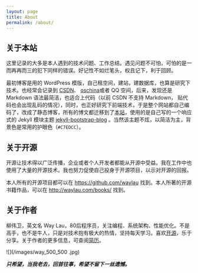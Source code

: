 ```yaml
---
layout: page
title: About
permalink: /about/
---
```

## 关于本站

这里记录的大多是本人遇到的技术问题、工作总结。遇见问题不可怕，可怕的是一而再再而三的犯下同样的错误。好记性不如烂笔头，权且记下，利于回顾。

最初博客是用的 WordPress 模版，自己租空间，建站，建数据库，也算是研究下技术。也经常会记录到 [CSDN](http://blog.csdn.net/kkkloveyou)、 [oschina](http://my.oschina.net/waylau)或者 QQ 空间，后来，发现还是 Markdown 语法最简洁，也适合上代码（以前 CSDN 不支持 Markdown， 贴代码也会出现乱码的情况），同时，也正好研究下前端技术，于是整个网站都自己编码了，改成了静态博客，所有的博文都迁移到了[本站](http://waylau.com/)，使用的是自己写的一个响应式的 Jekyll 模块主题 [jekyll-bootstrap-blog](https://github.com/waylau/jekyll-bootstrap-blog) 。当然该主题不炫，以简洁为主，背景色是常用的护眼色（`#C7EDCC`）。
 
## 关于开源

开源让技术得以广泛传播，企业或者个人开发者都能从开源中受益。我在工作中也使用了大量的开源技术。我也努力促使自己投身于开源项目，以示对开源的回报。

本人所有的开源项目都可以在 <https://github.com/waylau> 找到。本人所著的开源书籍作品，可以在 <http://waylau.com/books/> 找到。

## 关于作者

柳伟卫，英文名 Way Lau，80后程序员，关注编程、系统架构、性能优化。不是高手，也不是牛人，只是对技术抱有极大的热情，坚持每天学习。喜欢[开源](https://github.com/waylau)，乐于分享。关于作者的更多信息，可查阅[简历](http://waylau.com/resume/)。

![](/images/way_500_500 .jpg)

***只希望，当我老去，回首往事，希望不留下一丝遗憾。***
